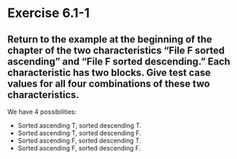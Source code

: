 # Exercise 6.1-1
## Return to the example at the beginning of the chapter of the two characteristics “File F sorted ascending” and “File F sorted descending.” Each characteristic has two blocks. Give test case values for all four combinations of these two characteristics.

We have 4 possibilities:
* Sorted ascending T, sorted descending T.
* Sorted ascending T, sorted descending F.
* Sorted ascending F, sorted descending T.
* Sorted ascending F, sorted descending F.
